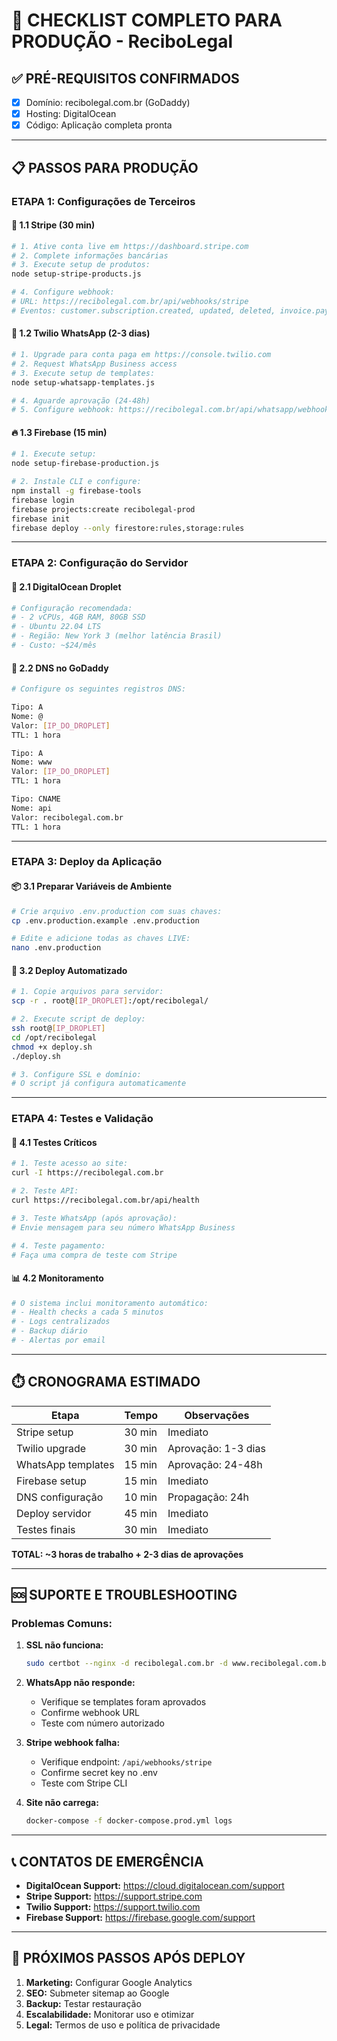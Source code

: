 # 🚀 CHECKLIST COMPLETO PARA PRODUÇÃO - ReciboLegal

## ✅ **PRÉ-REQUISITOS CONFIRMADOS**
- [x] Domínio: recibolegal.com.br (GoDaddy)
- [x] Hosting: DigitalOcean
- [x] Código: Aplicação completa pronta

---

## 📋 **PASSOS PARA PRODUÇÃO**

### **ETAPA 1: Configurações de Terceiros**

#### 🏦 **1.1 Stripe (30 min)**
```bash
# 1. Ative conta live em https://dashboard.stripe.com
# 2. Complete informações bancárias
# 3. Execute setup de produtos:
node setup-stripe-products.js

# 4. Configure webhook:
# URL: https://recibolegal.com.br/api/webhooks/stripe
# Eventos: customer.subscription.created, updated, deleted, invoice.payment_succeeded, failed
```

#### 📱 **1.2 Twilio WhatsApp (2-3 dias)**
```bash
# 1. Upgrade para conta paga em https://console.twilio.com
# 2. Request WhatsApp Business access
# 3. Execute setup de templates:
node setup-whatsapp-templates.js

# 4. Aguarde aprovação (24-48h)
# 5. Configure webhook: https://recibolegal.com.br/api/whatsapp/webhook
```

#### 🔥 **1.3 Firebase (15 min)**
```bash
# 1. Execute setup:
node setup-firebase-production.js

# 2. Instale CLI e configure:
npm install -g firebase-tools
firebase login
firebase projects:create recibolegal-prod
firebase init
firebase deploy --only firestore:rules,storage:rules
```

---

### **ETAPA 2: Configuração do Servidor**

#### 🌊 **2.1 DigitalOcean Droplet**
```bash
# Configuração recomendada:
# - 2 vCPUs, 4GB RAM, 80GB SSD
# - Ubuntu 22.04 LTS
# - Região: New York 3 (melhor latência Brasil)
# - Custo: ~$24/mês
```

#### 🔧 **2.2 DNS no GoDaddy**
```bash
# Configure os seguintes registros DNS:

Tipo: A
Nome: @
Valor: [IP_DO_DROPLET]
TTL: 1 hora

Tipo: A  
Nome: www
Valor: [IP_DO_DROPLET]
TTL: 1 hora

Tipo: CNAME
Nome: api
Valor: recibolegal.com.br
TTL: 1 hora
```

---

### **ETAPA 3: Deploy da Aplicação**

#### 📦 **3.1 Preparar Variáveis de Ambiente**
```bash
# Crie arquivo .env.production com suas chaves:
cp .env.production.example .env.production

# Edite e adicione todas as chaves LIVE:
nano .env.production
```

#### 🚀 **3.2 Deploy Automatizado**
```bash
# 1. Copie arquivos para servidor:
scp -r . root@[IP_DROPLET]:/opt/recibolegal/

# 2. Execute script de deploy:
ssh root@[IP_DROPLET]
cd /opt/recibolegal
chmod +x deploy.sh
./deploy.sh

# 3. Configure SSL e domínio:
# O script já configura automaticamente
```

---

### **ETAPA 4: Testes e Validação**

#### 🧪 **4.1 Testes Críticos**
```bash
# 1. Teste acesso ao site:
curl -I https://recibolegal.com.br

# 2. Teste API:
curl https://recibolegal.com.br/api/health

# 3. Teste WhatsApp (após aprovação):
# Envie mensagem para seu número WhatsApp Business

# 4. Teste pagamento:
# Faça uma compra de teste com Stripe
```

#### 📊 **4.2 Monitoramento**
```bash
# O sistema inclui monitoramento automático:
# - Health checks a cada 5 minutos
# - Logs centralizados
# - Backup diário
# - Alertas por email
```

---

## ⏱️ **CRONOGRAMA ESTIMADO**

| Etapa | Tempo | Observações |
|-------|-------|-------------|
| Stripe setup | 30 min | Imediato |
| Twilio upgrade | 30 min | Aprovação: 1-3 dias |
| WhatsApp templates | 15 min | Aprovação: 24-48h |
| Firebase setup | 15 min | Imediato |
| DNS configuração | 10 min | Propagação: 24h |
| Deploy servidor | 45 min | Imediato |
| Testes finais | 30 min | Imediato |

**TOTAL: ~3 horas de trabalho + 2-3 dias de aprovações**

---

## 🆘 **SUPORTE E TROUBLESHOOTING**

### **Problemas Comuns:**

1. **SSL não funciona:**
   ```bash
   sudo certbot --nginx -d recibolegal.com.br -d www.recibolegal.com.br
   ```

2. **WhatsApp não responde:**
   - Verifique se templates foram aprovados
   - Confirme webhook URL
   - Teste com número autorizado

3. **Stripe webhook falha:**
   - Verifique endpoint: `/api/webhooks/stripe`
   - Confirme secret key no .env
   - Teste com Stripe CLI

4. **Site não carrega:**
   ```bash
   docker-compose -f docker-compose.prod.yml logs
   ```

---

## 📞 **CONTATOS DE EMERGÊNCIA**

- **DigitalOcean Support:** https://cloud.digitalocean.com/support
- **Stripe Support:** https://support.stripe.com
- **Twilio Support:** https://support.twilio.com
- **Firebase Support:** https://firebase.google.com/support

---

## 🎯 **PRÓXIMOS PASSOS APÓS DEPLOY**

1. **Marketing:** Configurar Google Analytics
2. **SEO:** Submeter sitemap ao Google
3. **Backup:** Testar restauração
4. **Escalabilidade:** Monitorar uso e otimizar
5. **Legal:** Termos de uso e política de privacidade
